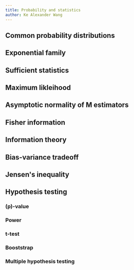 ```yaml
---
title: Probability and statistics
author: Ke Alexander Wang
---
```


## Common probability distributions

## Exponential family

## Sufficient statistics

## Maximum likleihood

## Asymptotic normality of M estimators

## Fisher information

## Information theory

## Bias-variance tradeoff

## Jensen's inequality

## Hypothesis testing

### \(p\)-value
### Power
### t-test
### Booststrap
### Multiple hypothesis testing